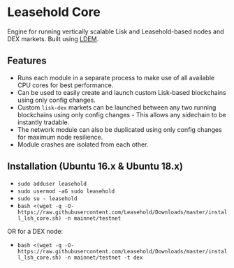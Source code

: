 # Leasehold Core
Engine for running vertically scalable Lisk and Leasehold-based nodes and DEX markets. Built using [LDEM](https://github.com/jondubois/ldem).

## Features

- Runs each module in a separate process to make use of all available CPU cores for best performance.
- Can be used to easily create and launch custom Lisk-based blockchains using only config changes.
- Custom `lisk-dex` markets can be launched between any two running blockchains using only config changes - This allows any sidechain to be instantly tradable.
- The network module can also be duplicated using only config changes for maximum node resilience.
- Module crashes are isolated from each other.


## Installation (Ubuntu 16.x & Ubuntu 18.x)


- `sudo adduser leasehold`
- `sudo usermod -aG sudo leasehold`
- `sudo su - leasehold`
- `bash <(wget -q -O- https://raw.githubusercontent.com/Leasehold/Downloads/master/install_lsh_core.sh) -n mainnet/testnet`

OR for a DEX node:

- `bash <(wget -q -O- https://raw.githubusercontent.com/Leasehold/Downloads/master/install_lsh_core.sh) -n mainnet/testnet -t dex`
